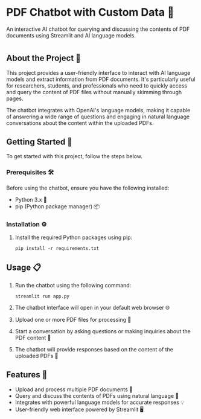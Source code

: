 # PDF Chatbot with Custom Data 📄


An interactive AI chatbot for querying and discussing the contents of PDF documents using Streamlit and AI language models.

#
## About the Project 🌟

This project provides a user-friendly interface to interact with AI language models and extract information from PDF documents. It's particularly useful for researchers, students, and professionals who need to quickly access and query the content of PDF files without manually skimming through pages.

The chatbot integrates with OpenAI's language models, making it capable of answering a wide range of questions and engaging in natural language conversations about the content within the uploaded PDFs.

## Getting Started 🚀

To get started with this project, follow the steps below.

### Prerequisites 🛠️

Before using the chatbot, ensure you have the following installed:

- Python 3.x 🐍
- pip (Python package manager) 📦

### Installation ⚙️

1. Install the required Python packages using pip:
    ```shell
    pip install -r requirements.txt
    ```

## Usage 📋

1. Run the chatbot using the following command:

    ```shell
    streamlit run app.py
    ```
3. The chatbot interface will open in your default web browser 🌐
4. Upload one or more PDF files for processing 📂
5. Start a conversation by asking questions or making inquiries about the PDF content 💬
6. The chatbot will provide responses based on the content of the uploaded PDFs 🧠

## Features 🌈

- Upload and process multiple PDF documents 📁
- Query and discuss the contents of PDFs using natural language 💬
- Integrates with powerful language models for accurate responses 💡
- User-friendly web interface powered by Streamlit 🖥️
